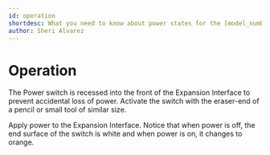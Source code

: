 ```yaml
---
id: operation
shortdesc: What you need to know about power states for the [model_number] expansion module.
author: Sheri Alvarez
---
```


# Operation

<p data-hd-class="note">The Power switch is recessed into the front of the Expansion Interface to prevent accidental loss of power. Activate the switch with the eraser-end of a pencil or small tool of similar size.</p>

Apply power to the Expansion Interface. Notice that when power is off, the end surface of the switch is white and when power is on, it changes to orange.